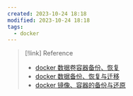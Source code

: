 ```yaml
---
created: 2023-10-24 18:18
modified: 2023-10-24 18:18
tags:
  - docker
---
```




> [!link] Reference
> - [docker 数据卷容器备份、恢复](https://blog.csdn.net/qq_45300786/article/details/103846640)
> - [docker 数据备份、恢复与迁移](https://juejin.cn/post/7154449475350560782?searchId=20231011152042FA5DFF6D734E72718A02)
> - [docker 镜像、容器的备份与还原](https://zhuanlan.zhihu.com/p/276367408)
